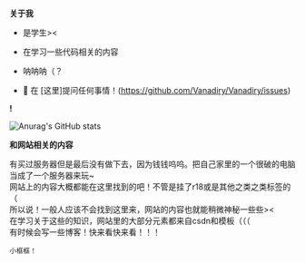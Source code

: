 **关于我**

- 是学生><

- 在学习一些代码相关的内容

- 呐呐呐（？

- 💬 在 [这里]提问任何事情！(https://github.com/Vanadiry/Vanadiry/issues)



**!**  


![Anurag's GitHub stats](https://github-readme-stats.vercel.app/api?username=Vanadiry&show_icons=true&theme=radical)


**和网站相关的内容**


有买过服务器但是最后没有做下去，因为钱钱呜呜。把自己家里的一个很破的电脑当成了一个服务器来玩~<br>
网站上的内容大概都能在这里找到的吧！不管是挂了r18或是其他之类之类标签的（<br>
所以说！一般人应该不会找到这里来，网站的内容也就能稍微神秘一些些><<br />
在学习关于这些的知识，网站里的大部分元素都来自csdn和模板（（（<br />
有时候会写一些博客！快来看快来看！！！

```
小框框！
```
